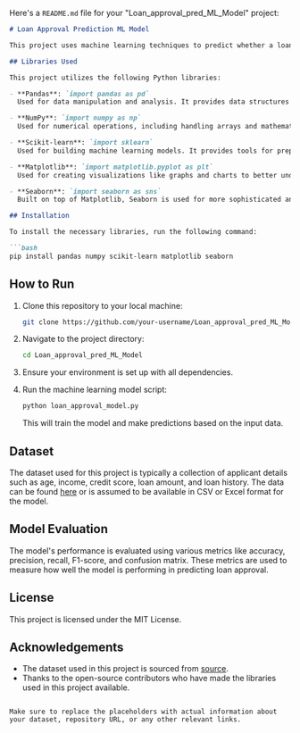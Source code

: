 Here's a `README.md` file for your "Loan_approval_pred_ML_Model" project:

```markdown
# Loan Approval Prediction ML Model

This project uses machine learning techniques to predict whether a loan will be approved or not based on various factors such as applicant details, loan history, and other financial attributes. The goal is to create a model that can accurately predict loan approval outcomes to assist financial institutions in making informed decisions.

## Libraries Used

This project utilizes the following Python libraries:

- **Pandas**: `import pandas as pd`  
  Used for data manipulation and analysis. It provides data structures like DataFrames to handle and clean data.

- **NumPy**: `import numpy as np`  
  Used for numerical operations, including handling arrays and mathematical calculations.

- **Scikit-learn**: `import sklearn`  
  Used for building machine learning models. It provides tools for preprocessing, model selection, training, and evaluation.

- **Matplotlib**: `import matplotlib.pyplot as plt`  
  Used for creating visualizations like graphs and charts to better understand the data and model performance.

- **Seaborn**: `import seaborn as sns`  
  Built on top of Matplotlib, Seaborn is used for more sophisticated and aesthetically pleasing statistical visualizations.

## Installation

To install the necessary libraries, run the following command:

```bash
pip install pandas numpy scikit-learn matplotlib seaborn
```

## How to Run

1. Clone this repository to your local machine:

   ```bash
   git clone https://github.com/your-username/Loan_approval_pred_ML_Model.git
   ```

2. Navigate to the project directory:

   ```bash
   cd Loan_approval_pred_ML_Model
   ```

3. Ensure your environment is set up with all dependencies.

4. Run the machine learning model script:

   ```bash
   python loan_approval_model.py
   ```

   This will train the model and make predictions based on the input data.

## Dataset

The dataset used for this project is typically a collection of applicant details such as age, income, credit score, loan amount, and loan history. The data can be found [here](link-to-dataset) or is assumed to be available in CSV or Excel format for the model.

## Model Evaluation

The model's performance is evaluated using various metrics like accuracy, precision, recall, F1-score, and confusion matrix. These metrics are used to measure how well the model is performing in predicting loan approval.

## License

This project is licensed under the MIT License.

## Acknowledgements

- The dataset used in this project is sourced from [source](link-to-data-source).
- Thanks to the open-source contributors who have made the libraries used in this project available.
```

Make sure to replace the placeholders with actual information about your dataset, repository URL, or any other relevant links.
